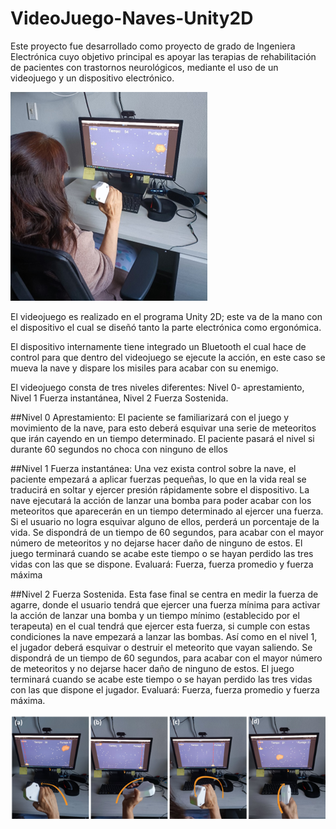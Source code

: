 # VideoJuego-Naves-Unity2D
Este proyecto fue desarrollado como proyecto de grado de Ingeniera Electrónica cuyo objetivo principal es apoyar las terapias de rehabilitación de pacientes con trastornos neurológicos, mediante el uso de un videojuego y un dispositivo electrónico.

![](https://github.com/AngelicaGola/VideoJuego-Naves-Unity2D/blob/main/campo.png)

El videojuego es realizado en el programa Unity 2D; este va de la mano con el dispositivo el cual se diseñó tanto la parte electrónica como ergonómica.

El dispositivo internamente tiene integrado un Bluetooth el cual hace de control para que dentro del videojuego se ejecute la acción, en este caso se mueva la nave y dispare los misiles para acabar con su enemigo.

El videojuego consta de tres niveles diferentes: Nivel 0- aprestamiento, Nivel 1 Fuerza instantánea, Nivel 2 Fuerza Sostenida.

##Nivel 0
Aprestamiento: El paciente se familiarizará con el juego y movimiento de la nave, para esto deberá esquivar una serie de meteoritos que irán cayendo en un tiempo determinado. El paciente pasará el nivel si durante 60 segundos no choca con ninguno de ellos

##Nivel 1
Fuerza instantánea: Una vez exista control sobre la nave, el paciente empezará a aplicar fuerzas pequeñas, lo que en la vida real se traducirá en soltar y ejercer presión rápidamente sobre el dispositivo. La nave ejecutará la acción de lanzar una bomba para poder acabar con los meteoritos que aparecerán en un tiempo determinado al ejercer una fuerza. Si el usuario no logra esquivar alguno de ellos, perderá un porcentaje de la vida. Se dispondrá de un tiempo de 60 segundos, para acabar con el mayor número de meteoritos y no dejarse hacer daño de ninguno de estos. El juego terminará cuando se acabe este tiempo o se hayan perdido las tres vidas con las que se dispone.
Evaluará: Fuerza, fuerza promedio y fuerza máxima 

##Nivel 2
Fuerza Sostenida. Esta fase final se centra en medir la fuerza de agarre, donde el usuario tendrá que ejercer una fuerza mínima para activar la acción de lanzar una bomba y un tiempo mínimo (establecido por el terapeuta) en el cual tendrá que ejercer esta fuerza, si cumple con estas condiciones la nave empezará a lanzar las bombas. Así como en el nivel 1, el jugador deberá esquivar o destruir el meteorito que vayan saliendo. Se dispondrá de un tiempo de 60 segundos, para acabar con el mayor número de meteoritos y no dejarse hacer daño de ninguno de estos. El juego terminará cuando se acabe este tiempo o se hayan perdido las tres vidas con las que dispone el jugador. 
Evaluará: Fuerza, fuerza promedio y fuerza máxima.

![Movimientos generados en el juego](https://github.com/AngelicaGola/VideoJuego-Naves-Unity2D/blob/main/movimientos.png)
